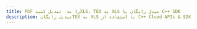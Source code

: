 ---title: PDF را به  تبدیل کنیدXLS، TEX به XLS مبدل رایگان یا C++ SDKdescription: تبدیل رایگانTEX به XLS با استفاده از C++ Cloud APIs & SDK همچنین اسناد PDF را در Cloud ایجاد، ویرایش و رندر کنید.---